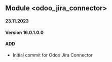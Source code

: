 ## Module <odoo_jira_connector>

#### 23.11.2023
#### Version 16.0.1.0.0
#### ADD
- Initial commit for Odoo Jira Connector

